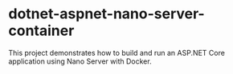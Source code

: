 # dotnet-aspnet-nano-server-container
This project demonstrates how to build and run an ASP.NET Core application using Nano Server with Docker.
